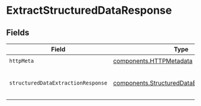 # ExtractStructuredDataResponse


## Fields

| Field                                                                                                      | Type                                                                                                       | Required                                                                                                   | Description                                                                                                | Example                                                                                                    |
| ---------------------------------------------------------------------------------------------------------- | ---------------------------------------------------------------------------------------------------------- | ---------------------------------------------------------------------------------------------------------- | ---------------------------------------------------------------------------------------------------------- | ---------------------------------------------------------------------------------------------------------- |
| `httpMeta`                                                                                                 | [components.HTTPMetadata](../../models/components/httpmetadata.md)                                         | :heavy_check_mark:                                                                                         | N/A                                                                                                        |                                                                                                            |
| `structuredDataExtractionResponse`                                                                         | [components.StructuredDataExtractionResponse](../../models/components/structureddataextractionresponse.md) | :heavy_minus_sign:                                                                                         | The extracted data                                                                                         | {<br/>"$ref": "#/components/examples/StructuredDataExtractionResponse"<br/>}                               |